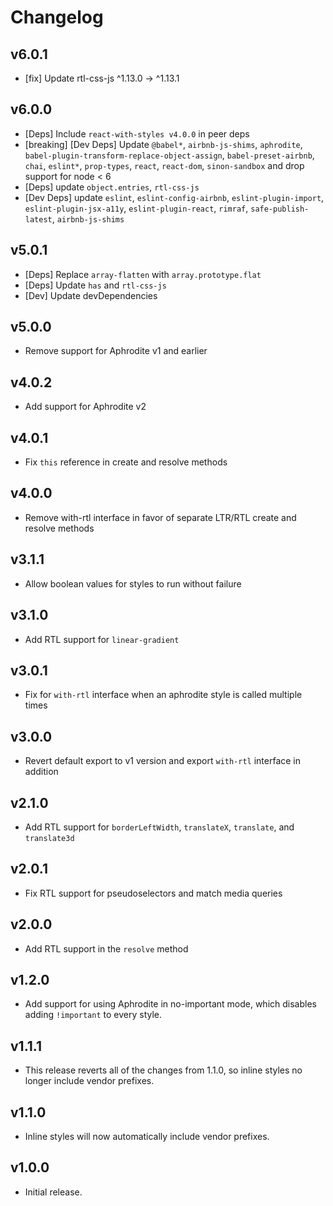 # Changelog

## v6.0.1

- [fix] Update rtl-css-js ^1.13.0 -> ^1.13.1

## v6.0.0

- [Deps] Include `react-with-styles v4.0.0` in peer deps
- [breaking] [Dev Deps] Update `@babel*`, `airbnb-js-shims`, `aphrodite`, `babel-plugin-transform-replace-object-assign`, `babel-preset-airbnb`, `chai`, `eslint*`, `prop-types`, `react`, `react-dom`, `sinon-sandbox` and drop support for node < 6
- [Deps] update `object.entries`, `rtl-css-js`
- [Dev Deps] update `eslint`, `eslint-config-airbnb`, `eslint-plugin-import`, `eslint-plugin-jsx-a11y`, `eslint-plugin-react`, `rimraf`, `safe-publish-latest`, `airbnb-js-shims`

## v5.0.1

- [Deps] Replace `array-flatten` with `array.prototype.flat`
- [Deps] Update `has` and `rtl-css-js`
- [Dev] Update devDependencies

## v5.0.0

- Remove support for Aphrodite v1 and earlier

## v4.0.2

- Add support for Aphrodite v2

## v4.0.1

- Fix `this` reference in create and resolve methods

## v4.0.0

- Remove with-rtl interface in favor of separate LTR/RTL create and resolve methods

## v3.1.1

- Allow boolean values for styles to run without failure

## v3.1.0

- Add RTL support for `linear-gradient`

## v3.0.1

- Fix for `with-rtl` interface when an aphrodite style is called multiple times

## v3.0.0

- Revert default export to v1 version and export `with-rtl` interface in addition

## v2.1.0

- Add RTL support for `borderLeftWidth`, `translateX`, `translate`, and `translate3d`

## v2.0.1

- Fix RTL support for pseudoselectors and match media queries

## v2.0.0

- Add RTL support in the `resolve` method

## v1.2.0

- Add support for using Aphrodite in no-important mode, which disables adding
  `!important` to every style.

## v1.1.1

- This release reverts all of the changes from 1.1.0, so inline styles no longer
  include vendor prefixes.

## v1.1.0

- Inline styles will now automatically include vendor prefixes.

## v1.0.0

- Initial release.
